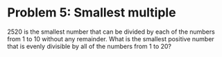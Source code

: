 # Problem 5: Smallest multiple
2520 is the smallest number that can be divided by each of the numbers
from 1 to 10 without any remainder. What is the smallest positive number
that is evenly divisible by all of the numbers from 1 to 20?
